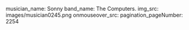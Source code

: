 musician_name: Sonny
band_name: The Computers.
img_src: images/musician0245.png
onmouseover_src: 
pagination_pageNumber: 2254